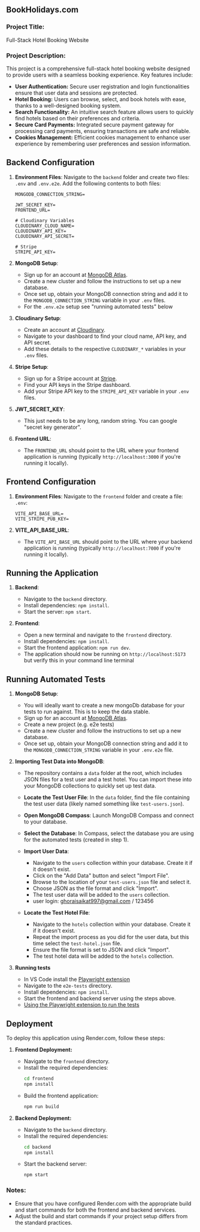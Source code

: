 ## BookHolidays.com

### Project Title:
Full-Stack Hotel Booking Website

### Project Description:
This project is a comprehensive full-stack hotel booking website designed to provide users with a seamless booking experience. Key features include:

- **User Authentication:** Secure user registration and login functionalities ensure that user data and sessions are protected.
- **Hotel Booking:** Users can browse, select, and book hotels with ease, thanks to a well-designed booking system.
- **Search Functionality:** An intuitive search feature allows users to quickly find hotels based on their preferences and criteria.
- **Secure Card Payments:** Integrated secure payment gateway for processing card payments, ensuring transactions are safe and reliable.
- **Cookies Management:** Efficient cookies management to enhance user experience by remembering user preferences and session information.

## Backend Configuration

1. **Environment Files**: Navigate to the `backend` folder and create two files: `.env` and `.env.e2e`. Add the following contents to both files:

    ```plaintext
    MONGODB_CONNECTION_STRING=

    JWT_SECRET_KEY=
    FRONTEND_URL=

    # Cloudinary Variables
    CLOUDINARY_CLOUD_NAME=
    CLOUDINARY_API_KEY=
    CLOUDINARY_API_SECRET=

    # Stripe
    STRIPE_API_KEY=
    ```

2. **MongoDB Setup**: 
    - Sign up for an account at [MongoDB Atlas](https://www.mongodb.com/cloud/atlas).
    - Create a new cluster and follow the instructions to set up a new database.
    - Once set up, obtain your MongoDB connection string and add it to the `MONGODB_CONNECTION_STRING` variable in your `.env` files.
    - For the `.env.e2e` setup see "running automated tests" below

3. **Cloudinary Setup**:
    - Create an account at [Cloudinary](https://cloudinary.com/).
    - Navigate to your dashboard to find your cloud name, API key, and API secret.
    - Add these details to the respective `CLOUDINARY_*` variables in your `.env` files.

4. **Stripe Setup**:
    - Sign up for a Stripe account at [Stripe](https://stripe.com/).
    - Find your API keys in the Stripe dashboard.
    - Add your Stripe API key to the `STRIPE_API_KEY` variable in your `.env` files.
  
5. **JWT_SECRET_KEY**:
    - This just needs to be any long, random string. You can google "secret key generator".

6. **Frontend URL**:
    - The `FRONTEND_URL` should point to the URL where your frontend application is running (typically `http://localhost:3000` if you're running it locally).

## Frontend Configuration

1. **Environment Files**: Navigate to the `frontend` folder and create a file: `.env`:

    ```plaintext
    VITE_API_BASE_URL=
    VITE_STRIPE_PUB_KEY=
    ```

2. **VITE_API_BASE_URL**:
    - The `VITE_API_BASE_URL` should point to the URL where your backend application is running (typically `http://localhost:7000` if you're running it locally).
  
## Running the Application

1. **Backend**:
    - Navigate to the `backend` directory.
    - Install dependencies: `npm install`.
    - Start the server: `npm start`.

2. **Frontend**:
    - Open a new terminal and navigate to the `frontend` directory.
    - Install dependencies: `npm install`.
    - Start the frontend application: `npm run dev`.
    - The application should now be running on `http://localhost:5173` but verify this in your command line terminal
  
## Running Automated Tests

1. **MongoDB Setup**: 
    - You will ideally want to create a new mongoDb database for your tests to run against. This is to keep the data stable.
    - Sign up for an account at [MongoDB Atlas](https://www.mongodb.com/cloud/atlas).
    - Create a new project (e.g. e2e tests)
    - Create a new cluster and follow the instructions to set up a new database.
    - Once set up, obtain your MongoDB connection string and add it to the `MONGODB_CONNECTION_STRING` variable in your `.env.e2e` file.
      
2. **Importing Test Data into MongoDB**:

    - The repository contains a `data` folder at the root, which includes JSON files for a test user and a test hotel. You can import these into your MongoDB collections to quickly set up test data.
    - **Locate the Test User File**: In the `data` folder, find the file containing the test user data (likely named something like `test-users.json`).
    - **Open MongoDB Compass**: Launch MongoDB Compass and connect to your database.
    - **Select the Database**: In Compass, select the database you are using for the automated tests (created in step 1).
    - **Import User Data**:
        - Navigate to the `users` collection within your database. Create it if it doesn't exist.
        - Click on the "Add Data" button and select "Import File".
        - Browse to the location of your `test-users.json` file and select it.
        - Choose JSON as the file format and click "Import".
        - The test user data will be added to the `users` collection.
        - user login: ghoraisaikat997@gmail.com / 123456

    - **Locate the Test Hotel File**:
        - Navigate to the `hotels` collection within your database. Create it if it doesn't exist.
        - Repeat the import process as you did for the user data, but this time select the `test-hotel.json` file.
        - Ensure the file format is set to JSON and click "Import".
        - The test hotel data will be added to the `hotels` collection.
 
3. **Running tests**    
    - In VS Code install the [Playwright extension](https://marketplace.visualstudio.com/items?itemName=ms-playwright.playwright)
    - Navigate to the `e2e-tests` directory.
    - Install dependencies: `npm install`.
    - Start the frontend and backend server using the steps above.
    - [Using the Playwright extension to run the tests](https://playwright.dev/docs/getting-started-vscode#running-tests)
  
## Deployment

To deploy this application using Render.com, follow these steps:

1. **Frontend Deployment:**
   - Navigate to the `frontend` directory.
   - Install the required dependencies:
     ```bash
     cd frontend
     npm install
     ```
   - Build the frontend application:
     ```bash
     npm run build
     ```

2. **Backend Deployment:**
   - Navigate to the `backend` directory.
   - Install the required dependencies:
     ```bash
     cd backend
     npm install
     ```
   - Start the backend server:
     ```bash
     npm start
     ```

### Notes:
- Ensure that you have configured Render.com with the appropriate build and start commands for both the frontend and backend services.
- Adjust the build and start commands if your project setup differs from the standard practices.
